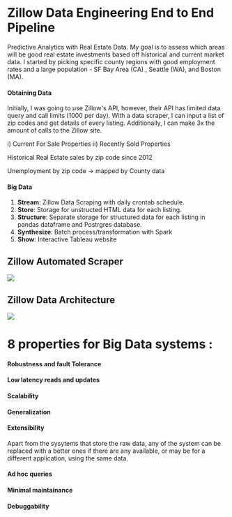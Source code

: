 # Zillow Data Engineering End to End Pipeline
Predictive Analytics with Real Estate Data. My goal is to assess which areas will be good real estate investments based off historical and current market data. I started by picking specific county regions with good employment rates and a large population - SF Bay Area (CA) , Seattle (WA), and Boston (MA).

#### Obtaining Data
Initially, I was going to use Zillow's API, however, their API has limited data query and call limits (1000 per day). With a data scraper, I can input a list of zip codes and get details of every listing. Additionally, I can make 3x the amount of calls to the Zillow site.

i) Current For Sale Properties
ii) Recently Sold Properties

Historical Real Estate sales by zip code since 2012

Unemployment by zip code -> mapped by County data

#### Big Data
   1. **Stream**: Zillow Data Scraping with daily crontab schedule.
   2. **Store**: Storage for unstructed HTML data for each listing.
   3. **Structure**: Separate storage for structured data for each listing in pandas dataframe and Postrgres database.
   4. **Synthesize**: Batch process/transformation with Spark
   5. **Show**: Interactive Tableau website

## Zillow Automated Scraper
![](https://i.imgur.com/E6RI8Hm.gif)

## Zillow Data Architecture
![](https://i.imgur.com/bLuGWMj.png)

# 8 properties for Big Data systems :
#### Robustness and fault Tolerance



#### Low latency reads and updates


#### Scalability



#### Generalization



#### Extensibility

Apart from the sysytems that store the raw data, any of the system can be replaced with a better ones if there are any available, or may be for a different application, using the same data.

#### Ad hoc queries



#### Minimal maintainance



#### Debuggability

